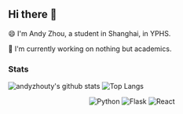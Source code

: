 ## Hi there 👋

😄 I'm Andy Zhou, a student in Shanghai, in YPHS.

🔭 I'm currently working on nothing but academics.

### Stats

![andyzhouty's github stats](https://github-readme-stats.vercel.app/api?username=andyzhouty&show_icons=true)
![Top Langs](https://github-readme-stats.vercel.app/api/top-langs/?username=andyzhouty&hide=mako&layout=compact)

<div align="center">

  ![Python](https://img.shields.io/badge/-python-blue?logo=python&style=for-the-badge&logoColor=white)
  ![Flask](https://img.shields.io/badge/-flask-white?logo=flask&style=for-the-badge&logoColor=black)
  ![React](https://img.shields.io/badge/-react-282c34?logo=react&style=for-the-badge&logoColor=61dafb)

</div>
